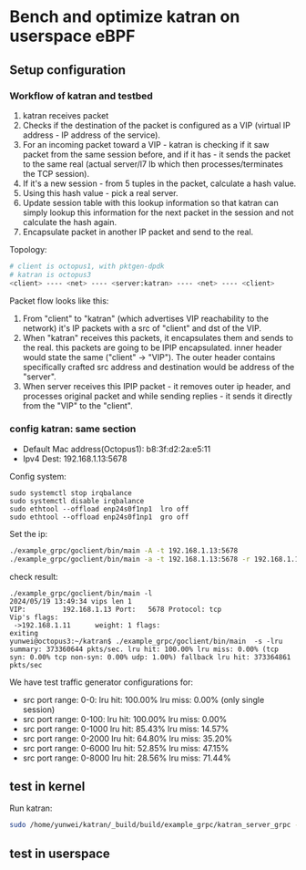 # Bench and optimize katran on userspace eBPF

## Setup configuration

### Workflow of katran and testbed

1. katran receives packet
2. Checks if the destination of the packet is configured as a
VIP (virtual IP address - IP address of the service).
3. For an incoming packet toward a VIP - katran is checking if it saw packet from the same
session before, and if it has - it sends the packet to the same real (actual server/l7 lb
which then processes/terminates the TCP session).
4. If it's a new session - from 5 tuples in the packet, calculate a hash value.
5. Using this hash value - pick a real server.
6. Update session table with this lookup information so that katran can simply
lookup this information for the next packet in the session and not calculate the hash again.
7. Encapsulate packet in another IP packet and send to the real.


Topology:

```sh
# client is octopus1, with pktgen-dpdk
# katran is octopus3
<client> ---- <net> ---- <server:katran> ---- <net> ---- <client>
```

Packet flow looks like this:

1. From "client" to "katran" (which advertises VIP reachability to the network) it's IP packets with a src of "client" and dst of the VIP.
2. When "katran" receives this packets, it encapsulates them and sends to the real. this packets are going to be IPIP encapsulated. inner header would state the same ("client" -> "VIP"). The outer header contains specifically crafted src address and destination would be address of the "server".
3. When server receives this IPIP packet - it removes outer ip header, and processes original packet and while sending replies - it sends it directly from the "VIP" to the "client".

### config katran: same section

- Default Mac address(Octopus1): b8:3f:d2:2a:e5:11
- Ipv4 Dest: 192.168.1.13:5678

Config system:

```
sudo systemctl stop irqbalance
sudo systemctl disable irqbalance
sudo ethtool --offload enp24s0f1np1  lro off
sudo ethtool --offload enp24s0f1np1  gro off
```

Set the ip:

```sh
./example_grpc/goclient/bin/main -A -t 192.168.1.13:5678
./example_grpc/goclient/bin/main -a -t 192.168.1.13:5678 -r 192.168.1.11
```

check result:

```console
./example_grpc/goclient/bin/main -l
2024/05/19 13:49:34 vips len 1
VIP:         192.168.1.13 Port:   5678 Protocol: tcp
Vip's flags: 
 ->192.168.1.11      weight: 1 flags: 
exiting
yunwei@octopus3:~/katran$ ./example_grpc/goclient/bin/main  -s -lru
summary: 373360644 pkts/sec. lru hit: 100.00% lru miss: 0.00% (tcp syn: 0.00% tcp non-syn: 0.00% udp: 1.00%) fallback lru hit: 373364861 pkts/sec
```

We have test traffic generator configurations for:

- src port range: 0-0:   lru hit: 100.00% lru miss: 0.00% (only single session)
- src port range: 0-100: lru hit: 100.00% lru miss: 0.00% 
- src port range: 0-1000 lru hit: 85.43% lru miss: 14.57%
- src port range: 0-2000 lru hit: 64.80% lru miss: 35.20%
- src port range: 0-6000 lru hit: 52.85% lru miss: 47.15%
- src port range: 0-8000 lru hit: 28.56% lru miss: 71.44%

## test in kernel

Run katran:

```sh
sudo /home/yunwei/katran/_build/build/example_grpc/katran_server_grpc -balancer_prog /home/yunwei/katran/_build/deps/bpfprog/bpf/balancer.bpf.o -default_mac b8:3f:d2:2a:e5:11 -forwarding_cores=0 -intf=enp24s0f1np1 -hc_forwarding=false
```

## test in userspace


